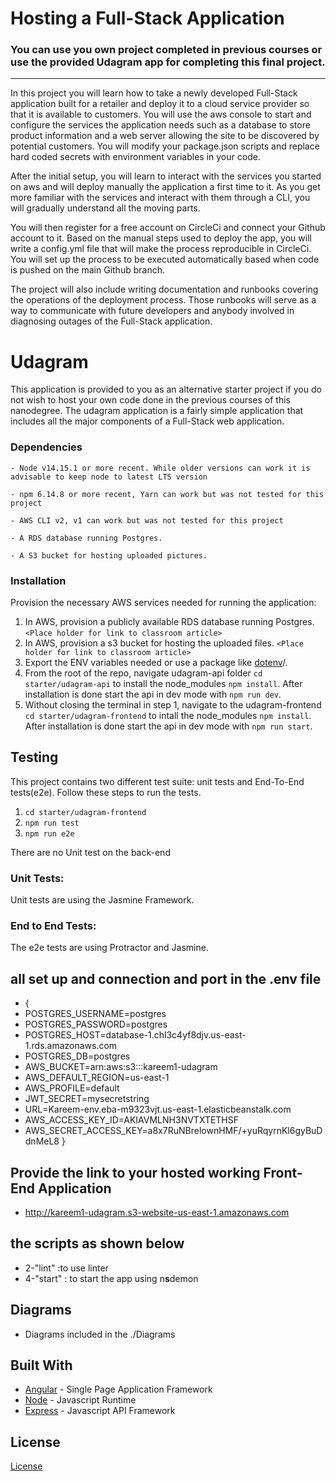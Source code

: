 # Hosting a Full-Stack Application

### **You can use you own project completed in previous courses or use the provided Udagram app for completing this final project.**

---

In this project you will learn how to take a newly developed Full-Stack application built for a retailer and deploy it to a cloud service provider so that it is available to customers. You will use the aws console to start and configure the services the application needs such as a database to store product information and a web server allowing the site to be discovered by potential customers. You will modify your package.json scripts and replace hard coded secrets with environment variables in your code.

After the initial setup, you will learn to interact with the services you started on aws and will deploy manually the application a first time to it. As you get more familiar with the services and interact with them through a CLI, you will gradually understand all the moving parts.

You will then register for a free account on CircleCi and connect your Github account to it. Based on the manual steps used to deploy the app, you will write a config.yml file that will make the process reproducible in CircleCi. You will set up the process to be executed automatically based when code is pushed on the main Github branch.

The project will also include writing documentation and runbooks covering the operations of the deployment process. Those runbooks will serve as a way to communicate with future developers and anybody involved in diagnosing outages of the Full-Stack application.

# Udagram

This application is provided to you as an alternative starter project if you do not wish to host your own code done in the previous courses of this nanodegree. The udagram application is a fairly simple application that includes all the major components of a Full-Stack web application.

### Dependencies

```
- Node v14.15.1 or more recent. While older versions can work it is advisable to keep node to latest LTS version

- npm 6.14.8 or more recent, Yarn can work but was not tested for this project

- AWS CLI v2, v1 can work but was not tested for this project

- A RDS database running Postgres.

- A S3 bucket for hosting uploaded pictures.

```

### Installation

Provision the necessary AWS services needed for running the application:

1. In AWS, provision a publicly available RDS database running Postgres. `<Place holder for link to classroom article>`
2. In AWS, provision a s3 bucket for hosting the uploaded files. `<Place holder for link to classroom article>`
3. Export the ENV variables needed or use a package like [dotenv](https://www.npmjs.com/package/dotenv)/.
4. From the root of the repo, navigate udagram-api folder `cd starter/udagram-api` to install the node_modules `npm install`. After installation is done start the api in dev mode with `npm run dev`.
5. Without closing the terminal in step 1, navigate to the udagram-frontend `cd starter/udagram-frontend` to intall the node_modules `npm install`. After installation is done start the api in dev mode with `npm run start`.

## Testing

This project contains two different test suite: unit tests and End-To-End tests(e2e). Follow these steps to run the tests.

1. `cd starter/udagram-frontend`
2. `npm run test`
3. `npm run e2e`

There are no Unit test on the back-end

### Unit Tests:

Unit tests are using the Jasmine Framework.

### End to End Tests:

The e2e tests are using Protractor and Jasmine.

## all set up and connection and port in the .env file

- {
- POSTGRES_USERNAME=postgres
- POSTGRES_PASSWORD=postgres
- POSTGRES_HOST=database-1.chl3c4yf8djv.us-east-1.rds.amazonaws.com
- POSTGRES_DB=postgres
- AWS_BUCKET=arn:aws:s3:::kareem1-udagram
- AWS_DEFAULT_REGION=us-east-1
- AWS_PROFILE=default
- JWT_SECRET=mysecretstring
- URL=Kareem-env.eba-m9323vjt.us-east-1.elasticbeanstalk.com
- AWS_ACCESS_KEY_ID=AKIAVMLNH3NVTXTETHSF
- AWS_SECRET_ACCESS_KEY=a8x7RuNBrelownHMF/+yuRqyrnKl6gyBuDdnMeL8
  }

## Provide the link to your hosted working Front-End Application

- http://kareem1-udagram.s3-website-us-east-1.amazonaws.com

## the scripts as shown below

- 2-"lint" :to use linter
- 4-"start" : to start the app using n**s**demon

## Diagrams

- Diagrams included in the ./Diagrams

## Built With

- [Angular](https://angular.io/) - Single Page Application Framework
- [Node](https://nodejs.org) - Javascript Runtime
- [Express](https://expressjs.com/) - Javascript API Framework

## License

[License](LICENSE.txt)
